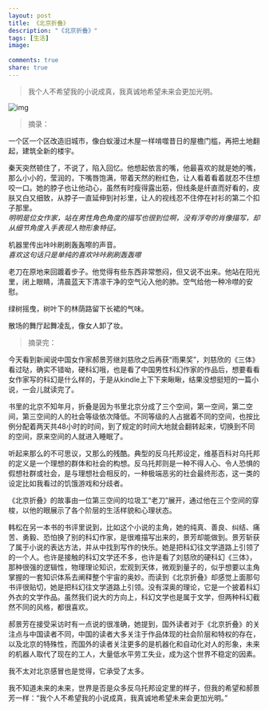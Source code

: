 ```yaml
---
layout: post
title: 《北京折叠》
description: "《北京折叠》"
tags: [生活]
image:
  
comments: true
share: true
---
```


> 我个人不希望我的小说成真，我真诚地希望未来会更加光明。

![img]({{site.url}}images/article/2016-8-21/1.jpg)

<!-- more -->

> 摘录：

一个区一个区改造旧城市，像白蚁漫过木屋一样啃噬昔日的屋檐门槛，再把土地翻起，建筑全新的楼宇。

秦天突然顿住了，不说了，陷入回忆。他想起依言的嘴，他最喜欢的就是她的嘴，那么小小的，莹润的，下嘴唇饱满，带着天然的粉红色，让人看着看着就忍不住想咬一口。她的脖子也让他动心，虽然有时瘦得露出筋，但线条是纤直而好看的，皮肤又白又细致，从脖子一直延伸到衬衫里，让人的视线忍不住停在衬衫的第二个扣子那里。<br  />
*明明是位女作家，站在男性角色角度的描写也很到位啊，没有浮夸的肖像描写，却从细节角度入手表现人物形象特征。*

机器里传出咔咔刷刷轰轰嚓的声音。<br  />
*喜欢这句话只是单纯的喜欢咔咔刷刷轰轰嚓*

老刀在原地来回踱着步子。他觉得有些东西非常憋闷，但又说不出来。他站在阳光里，闭上眼睛，清晨蓝天下清凛干净的空气沁入他的肺。空气给他一种冷噤的安慰。

绿树摇曳，树叶下的林荫路留下长裙的气味。

散场的舞厅起舞凌乱，像女人卸了妆。

> 摘录完：

今天看到新闻说中国女作家郝景芳继刘慈欣之后再获“雨果奖”，刘慈欣的《三体》看过哒，确实不错呦，硬科幻哦，也是看了中国男性科幻作家的作品后，想要看看女作家写的科幻是什么样的，于是从kindle上下下来瞅瞅，结果没想挺短的一篇小说，一会儿就读完了。

书里的北京不知年月，折叠是因为书里北京分成了三个空间，第一空间，第二空间，第三空间的人的社会等级依次降低。不同等级的人占据着不同的空间，也按比例分配着两天共48小时的时间，到了规定的时间大地就会翻转起来，切换到不同的空间，原来空间的人就进入睡眠了。

听起来那么的不可思议，又那么的残酷。典型的反乌托邦设定，维基百科对乌托邦的定义是一个理想的群体和社会的构想。反乌托邦则是一种不得人心、令人恐惧的假想社群或社会，是与理想社会相反的，一种极端恶劣的社会最终形态，这一类的设定比如我看过的饥饿游戏和分歧者。

《北京折叠》的故事由一位第三空间的垃圾工“老刀”展开，通过他在三个空间的穿梭，以他的眼展示了各个阶层的生活样貌和心理状态。

韩松在另一本书的书评里说到，比如这个小说的主角，她的纯真、善良、纠结、痛苦、勇毅、恐怕换了别的科幻作家，是很难描写出来的，景芳却能做到。景芳斩获了属于小说的表达方法，并从中找到写作的快乐。她是把科幻往文学道路上引领了的一个人。也许是接触的科幻文学还不多，也许是看了刘慈欣的硬科幻《三体》，那种很强的逻辑性，物理理论知识，宏观到天体，微观到量子的，似乎想要以主角掌握的一套知识体系去阐释整个宇宙的奥妙。而读到《北京折叠》却感觉上面那句书评很贴切，她是把科幻往文学道路上引领。没有深奥的理论，它是一个披着科幻外衣的文学作品。虽然我们说大的方向上，科幻文学也是属于文学，但两种科幻截然不同的风格，都很喜欢。

郝景芳在接受采访时有一点说的很准确，她提到，国外读者对于《北京折叠》的关注点与中国读者不同，中国的读者大多关注于作品体现的社会阶层和特权的存在，以及北京的特殊性，而国外的读者关注更多的是机器化和自动化对人的形象，未来的机器人取代了现在的工人，大量低水平劳工失业，成为这个世界不稳定的因素。

我不太对北京感冒也是觉得，它承受了太多。

我不知道未来的未来，世界是否是众多反乌托邦设定里的样子，但我的希望和郝景芳一样：“我个人不希望我的小说成真，我真诚地希望未来会更加光明。”
